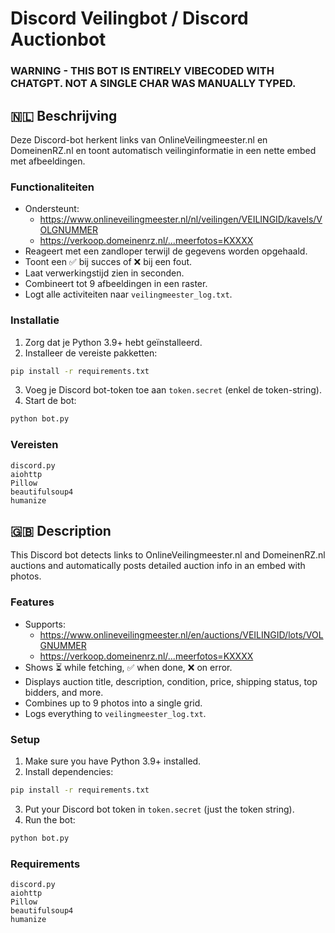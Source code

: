 # Discord Veilingbot / Discord Auctionbot

### WARNING - THIS BOT IS ENTIRELY VIBECODED WITH CHATGPT. NOT A SINGLE CHAR WAS MANUALLY TYPED. 

## 🇳🇱 Beschrijving

Deze Discord-bot herkent links van OnlineVeilingmeester.nl en DomeinenRZ.nl en toont automatisch veilinginformatie in een nette embed met afbeeldingen.

### Functionaliteiten

- Ondersteunt:
  - https://www.onlineveilingmeester.nl/nl/veilingen/VEILINGID/kavels/VOLGNUMMER
  - https://verkoop.domeinenrz.nl/...meerfotos=KXXXX
- Reageert met een zandloper terwijl de gegevens worden opgehaald.
- Toont een ✅ bij succes of ❌ bij een fout.
- Laat verwerkingstijd zien in seconden.
- Combineert tot 9 afbeeldingen in een raster.
- Logt alle activiteiten naar `veilingmeester_log.txt`.

### Installatie

1. Zorg dat je Python 3.9+ hebt geïnstalleerd.
2. Installeer de vereiste pakketten:

```bash
pip install -r requirements.txt
```

3. Voeg je Discord bot-token toe aan `token.secret` (enkel de token-string).
4. Start de bot:

```bash
python bot.py
```

### Vereisten

```text
discord.py
aiohttp
Pillow
beautifulsoup4
humanize
```

## 🇬🇧 Description

This Discord bot detects links to OnlineVeilingmeester.nl and DomeinenRZ.nl auctions and automatically posts detailed auction info in an embed with photos.

### Features

- Supports:
  - https://www.onlineveilingmeester.nl/en/auctions/VEILINGID/lots/VOLGNUMMER
  - https://verkoop.domeinenrz.nl/...meerfotos=KXXXX
- Shows ⏳ while fetching, ✅ when done, ❌ on error.
- Displays auction title, description, condition, price, shipping status, top bidders, and more.
- Combines up to 9 photos into a single grid.
- Logs everything to `veilingmeester_log.txt`.

### Setup

1. Make sure you have Python 3.9+ installed.
2. Install dependencies:

```bash
pip install -r requirements.txt
```

3. Put your Discord bot token in `token.secret` (just the token string).
4. Run the bot:

```bash
python bot.py
```

### Requirements

```text
discord.py
aiohttp
Pillow
beautifulsoup4
humanize
```
